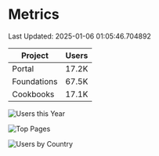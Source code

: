 # Metrics 

Last Updated: 2025-01-06 01:05:46.704892

| Project | Users |
| ----- | ----- |
| Portal | 17.2K |
| Foundations | 67.5K |
| Cookbooks | 17.1K |

![Users this Year](metrics/thisyear.png)

![Top Pages](metrics/toppages.png)

![Users by Country](metrics/bycountry.png)

